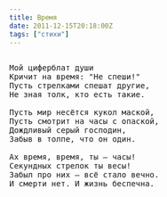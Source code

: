 ```yaml
---
title: Время
date: 2011-12-15T20:18:00Z
tags: ["стихи"]
---
```


<pre>

Мой циферблат души
Кричит на время: "Не спеши!"
Пусть стрелками спешат другие,
Не зная толк, кто есть такие.

Пусть мир несётся кукол маской,
Пусть смотрит на часы с опаской,
Дождливый серый господин,
Забыв в толпе, что он один.

Ах время, время, ты — часы!
Секундных стрелок ты весы!
Забыл про них — всё стало вечно.
И смерти нет. И жизнь беспечна.

</pre>